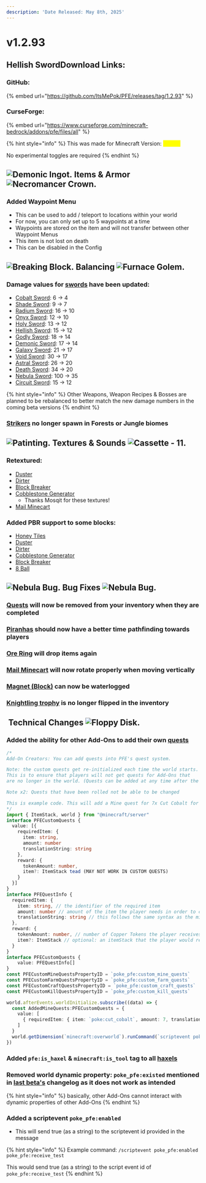 ```yaml
---
description: 'Date Released: May 8th, 2025'
---
```


# v1.2.93

## Hellish SwordDownload Links:

### GitHub:

{% embed url="https://github.com/ItsMePok/PFE/releases/tag/1.2.93" %}

### CurseForge:

{% embed url="https://www.curseforge.com/minecraft-bedrock/addons/pfe/files/all" %}

{% hint style="info" %}
This was made for Minecraft Version: <mark style="color:yellow;">1.21.80</mark>

No experimental toggles are required
{% endhint %}

## <img src="https://github.com/ItsMePok/PFE/blob/wikiAssets/wikiMain/demonic_ingot.png?raw=true" alt="Demonic Ingot." data-size="line"> **Items & Armor** <img src="https://github.com/ItsMePok/PFE/blob/wikiAssets/wikiMain/necromancer_crown.png?raw=true" alt="Necromancer Crown." data-size="line">

### Added Waypoint Menu

* This can be used to add / teleport to locations within your world
* For now, you can only set up to 5 waypoints at a time
* Waypoints are stored on the item and will not transfer between other Waypoint Menus
* This item is not lost on death
* This can be disabled in the Config

## <img src="https://github.com/ItsMePok/PFE/blob/wikiAssets/MiscIcons/BlockBreak.png?raw=true" alt="Breaking Block." data-size="line"> **Balancing** <img src="https://github.com/ItsMePok/PFE/blob/wikiAssets/wikiMain/furnace_golem_spawn_egg.png?raw=true" alt="Furnace Golem." data-size="line">

### Damage values for [swords](../../weapons/swords/) have been updated:

* [Cobalt Sword](../../weapons/swords/cobalt-sword.md): 6 -> 4
* [Shade Sword](../../weapons/swords/shade-sword.md): 9 -> 7
* [Radium Sword](../../weapons/swords/radium-sword.md): 16 -> 10
* [Onyx Sword](../../weapons/swords/onyx-sword.md): 12 -> 10
* [Holy Sword](../../weapons/swords/holy-sword.md): 13 -> 12
* [Hellish Sword](../../weapons/swords/hellish-sword.md): 15 -> 12
* [Godly Sword](../../weapons/swords/godly-sword.md): 18 -> 14
* [Demonic Sword](../../weapons/swords/demonic-sword.md): 17 -> 14
* [Galaxy Sword](../../weapons/swords/galaxy-sword.md): 21 -> 17
* [Void Sword](../../weapons/swords/void-sword.md): 30 -> 17
* [Astral Sword](../../weapons/swords/astral-sword.md): 26 -> 20
* [Death Sword](../../weapons/swords/death-sword.md): 34 -> 20
* [Nebula Sword](../../weapons/swords/nebula-sword.md): 100 -> 35
* [Circuit Sword](../../weapons/swords/circuit-sword.md): 15 -> 12

{% hint style="info" %}
Other Weapons, Weapon Recipes & Bosses are planned to be rebalanced to better match the new damage numbers in the coming beta versions
{% endhint %}

### [Strikers](../../mobs/hostile-mobs/striker.md) no longer spawn in Forests or Jungle biomes

## <img src="https://minecraft.wiki/images/thumb/Painting_JE2_BE2.png/150px-Painting_JE2_BE2.png?45334" alt="Patinting." data-size="line"> **Textures & Sounds**﻿﻿ <picture><source srcset="https://github.com/ItsMePok/PFE/blob/wikiAssets/cassette/cassette_mc_disc_cat.png?raw=true" media="(prefers-color-scheme: dark)"><img src="https://github.com/ItsMePok/PFE/blob/wikiAssets/cassette/cassette_mc_disc_11.png?raw=true" alt="Cassette - 11." data-size="line"></picture>

### Retextured:

* [Duster](../../blocks/automation/duster.md)
* [Dirter](../../blocks/automation/dirter.md)
* [Block Breaker](../../blocks/automation/block-breaker.md)
* [Cobblestone Generator](../../blocks/automation/cobblestone-generator.md)
  * Thanks Mosqit for these textures!
* [Mail Minecart](../../items/misc/mail-minecart.md)

### Added PBR support to some blocks:

* [Honey Tiles](../../blocks/misc/honey-tiles.md)
* [Duster](../../blocks/automation/duster.md)
* [Dirter](../../blocks/automation/dirter.md)
* [Cobblestone Generator](../../blocks/automation/cobblestone-generator.md)
* [Block Breaker](../../blocks/automation/block-breaker.md)
* [8 Ball](../../blocks/misc/magic-8-ball.md)

## <img src="https://github.com/ItsMePok/PFE/blob/wikiAssets/entity_icon/nebula_bug.png?raw=true" alt="Nebula Bug." data-size="line"> **Bug Fixes**  <img src="https://github.com/ItsMePok/PFE/blob/wikiAssets/entity_icon/nebula_bug.png?raw=true" alt="Nebula Bug." data-size="line">

### [Quests](../../items/quests/) will now be removed from your inventory when they are completed

### [Piranhas](../../mobs/hostile-mobs/piranha.md) should now have a better time pathfinding towards players

### [Ore Ring](../../tools/rings/ore-ring.md) will drop items again

### [Mail Minecart](../../items/misc/mail-minecart.md) will now rotate properly when moving vertically

### [Magnet (Block)](../../blocks/automation/magnet-block.md) can now be waterlogged

### [Knightling trophy](../../blocks/trophies/knightling-trophy.md) is no longer flipped in the inventory



## <img src="https://github.com/ItsMePok/PFE/blob/wikiAssets/wikiMain/boss_event_config.png?raw=true" alt="" data-size="line"> **Technical Changes** <img src="https://github.com/ItsMePok/PFE/blob/wikiAssets/wikiMain/floppy_disk.png?raw=true" alt="Floppy Disk." data-size="line">

### Added the ability for other Add-Ons to add their own [quests](../../items/quests/)

```typescript
/*
Add-On Creators: You can add quests into PFE's quest system.

Note: the custom quests get re-initialized each time the world starts. 
This is to ensure that players will not get quests for Add-Ons that 
are no longer in the world. (Quests can be added at any time after the world loads)

Note x2: Quests that have been rolled not be able to be changed

This is example code. This will add a Mine quest for 7x Cut Cobalt for 7x Copper Tokens:
*/
import { ItemStack, world } from "@minecraft/server"
interface PFECustomQuests {
  value: [{
    requiredItem: {
      item: string,
      amount: number
      translationString: string
    },
    reward: {
      tokenAmount: number,
      item?: ItemStack tead (MAY NOT WORK IN CUSTOM QUESTS)
    }
  }]
}
interface PFEQuestInfo {
  requiredItem: {
    item: string, // the identifier of the required item
    amount: number // amount of the item the player needs in order to complete this quest
    translationString: string // this follows the same syntax as the minecraft:display_name component
  },
  reward: {
    tokenAmount: number, // number of Copper Tokens the player receives
    item?: ItemStack // optional: an itemStack that the player would receive ins
  }
}
interface PFECustomQuests {
    value: PFEQuestInfo[]
}
const PFECustomMineQuestsPropertyID = `poke_pfe:custom_mine_quests`
const PFECustomFarmQuestsPropertyID = `poke_pfe:custom_farm_quests`
const PFECustomCraftQuestsPropertyID = `poke_pfe:custom_craft_quests`
const PFECustomKillQuestsPropertyID = `poke_pfe:custom_kill_quests`

world.afterEvents.worldInitialize.subscribe((data) => {
  const AddedMineQuests:PFECustomQuests = {
    value: [
      { requiredItem: { item: `poke:cut_cobalt`, amount: 7, translationString: `%poke_pfe.cut_cobalt (%poke_pfe.tag)` }, reward: { tokenAmount: 7 } }
    ]
  }
  world.getDimension(`minecraft:overworld`).runCommand(`scriptevent poke_pfe:custom_mine_quests ${JSON.stringify(AddedMineQuests)}`)
})

```

### Added `pfe:is_haxel` & `minecraft:is_tool` tag to all [haxels](../../tools/haxel/)

### Removed world dynamic property: `poke_pfe:existed` mentioned in [last beta's](v1.2.92.md) changelog as it does not work as intended

{% hint style="info" %}
basically, other Add-Ons cannot interact with dynamic properties of other Add-Ons
{% endhint %}

### Added a scriptevent `poke_pfe:enabled`&#x20;

* This will send true (as a string) to the scriptevent id provided in the message

{% hint style="info" %}
Example command: `/scriptevent poke_pfe:enabled poke_pfe:receive_test`

This would send true (as a string) to the script event id of `poke_pfe:receive_test`
{% endhint %}
